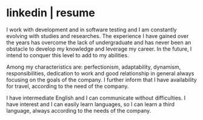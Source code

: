 # linkedin | resume

I work with development and in software testing and I am constantly evolving with studies and researches. The experience I have gained over the years has overcome the lack of undergraduate and has never been an obstacle to develop my knowledge and leverage my career. In the future, I intend to conquer this level to add to my abilities.

Among my characteristics are: perfectionism, adaptability, dynamism, responsibilities, dedication
to work and good relationship in general always focusing on the goals of the company. I further inform that I have availability for travel, according to the need of the company.

I have intermediate English and I can communicate without difficulties. I have interest and I can easily learn languages, so I can learn a third language, always according to the needs of the company.